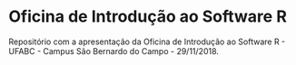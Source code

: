 # Oficina de Introdução ao Software R
Repositório com a apresentação da Oficina de Introdução ao Software R - UFABC - Campus São Bernardo do Campo - 29/11/2018.
